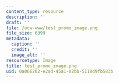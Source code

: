 ```yaml
---
content_type: resource
description: ''
draft: ''
file: /ocw-www/test_promo_image.png
file_size: 6399
metadata:
  caption: ''
  credit: ''
  image_alt: ''
resourcetype: Image
title: test_promo_image.png
uid: 0a066202-e2ad-45a1-82bb-5118d9fb583b
---
```

